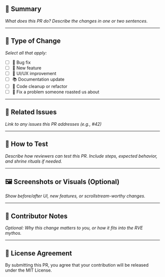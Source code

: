 ## 🧵 Summary  
_What does this PR do? Describe the changes in one or two sentences._

---

## 🔧 Type of Change  
_Select all that apply:_

- [ ] 🐞 Bug fix  
- [ ] 🌟 New feature  
- [ ] 🎨 UI/UX improvement  
- [ ] 📚 Documentation update  
- [ ] 🧹 Code cleanup or refactor  
- [ ] 🧙 Fix a problem someone roasted us about

---

## 📍 Related Issues  
_Link to any issues this PR addresses (e.g., #42)_

---

## 🧪 How to Test  
_Describe how reviewers can test this PR. Include steps, expected behavior, and shrine rituals if needed._

---

## 🖼️ Screenshots or Visuals (Optional)  
_Show before/after UI, new features, or scrollstream-worthy changes._

---

## 🧾 Contributor Notes  
_Optional: Why this change matters to you, or how it fits into the RVE mythos._

---

## 📜 License Agreement  
By submitting this PR, you agree that your contribution will be released under the MIT License.
